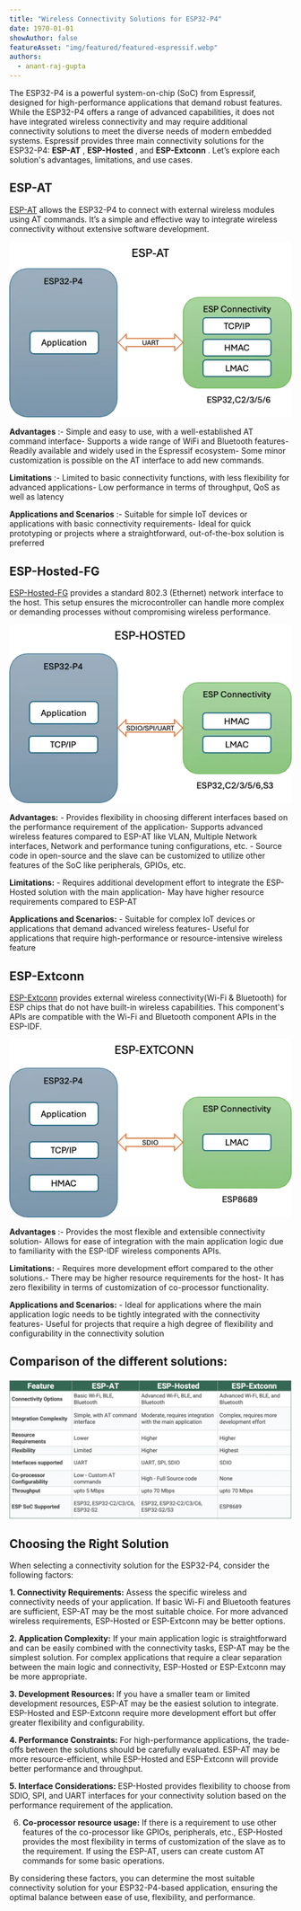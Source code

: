 ```yaml
---
title: "Wireless Connectivity Solutions for ESP32-P4"
date: 1970-01-01
showAuthor: false
featureAsset: "img/featured/featured-espressif.webp"
authors:
  - anant-raj-gupta
---
```

The ESP32-P4 is a powerful system-on-chip (SoC) from Espressif, designed for high-performance applications that demand robust features. While the ESP32-P4 offers a range of advanced capabilities, it does not have integrated wireless connectivity and may require additional connectivity solutions to meet the diverse needs of modern embedded systems. Espressif provides three main connectivity solutions for the ESP32-P4: __ESP-AT__ , __ESP-Hosted__ , and __ESP-Extconn__ . Let’s explore each solution's advantages, limitations, and use cases.

## ESP-AT

[ESP-AT](https://github.com/espressif/esp-at) allows the ESP32-P4 to connect with external wireless modules using AT commands. It’s a simple and effective way to integrate wireless connectivity without extensive software development.

![](img/wireless-1.webp)

__Advantages__ :- Simple and easy to use, with a well-established AT command interface- Supports a wide range of WiFi and Bluetooth features- Readily available and widely used in the Espressif ecosystem- Some minor customization is possible on the AT interface to add new commands.

__Limitations__ :- Limited to basic connectivity functions, with less flexibility for advanced applications- Low performance in terms of throughput, QoS as well as latency

__Applications and Scenarios__ :- Suitable for simple IoT devices or applications with basic connectivity requirements- Ideal for quick prototyping or projects where a straightforward, out-of-the-box solution is preferred

## ESP-Hosted-FG

[ESP-Hosted-FG](https://github.com/espressif/esp-hosted) provides a standard 802.3 (Ethernet) network interface to the host. This setup ensures the microcontroller can handle more complex or demanding processes without compromising wireless performance.

![](img/wireless-2.webp)

__Advantages:__ - Provides flexibility in choosing different interfaces based on the performance requirement of the application- Supports advanced wireless features compared to ESP-AT like VLAN, Multiple Network interfaces, Network and performance tuning configurations, etc. - Source code in open-source and the slave can be customized to utilize other features of the SoC like peripherals, GPIOs, etc.

__Limitations:__ - Requires additional development effort to integrate the ESP-Hosted solution with the main application- May have higher resource requirements compared to ESP-AT

__Applications and Scenarios:__ - Suitable for complex IoT devices or applications that demand advanced wireless features- Useful for applications that require high-performance or resource-intensive wireless feature

## ESP-Extconn

[ESP-Extconn](https://github.com/espressif/esp-extconn) provides external wireless connectivity(Wi-Fi & Bluetooth) for ESP chips that do not have built-in wireless capabilities. This component's APIs are compatible with the Wi-Fi and Bluetooth component APIs in the ESP-IDF.

![](img/wireless-3.webp)

__Advantages__ :- Provides the most flexible and extensible connectivity solution- Allows for ease of integration with the main application logic due to familiarity with the ESP-IDF wireless components APIs.

__Limitations:__ - Requires more development effort compared to the other solutions.- There may be higher resource requirements for the host- It has zero flexibility in terms of customization of co-processor functionality.

__Applications and Scenarios:__ - Ideal for applications where the main application logic needs to be tightly integrated with the connectivity features- Useful for projects that require a high degree of flexibility and configurability in the connectivity solution

## Comparison of the different solutions:

![](img/wireless-4.webp)

## Choosing the Right Solution

When selecting a connectivity solution for the ESP32-P4, consider the following factors:

__1. Connectivity Requirements:__ Assess the specific wireless and connectivity needs of your application. If basic Wi-Fi and Bluetooth features are sufficient, ESP-AT may be the most suitable choice. For more advanced wireless requirements, ESP-Hosted or ESP-Extconn may be better options.

__2. Application Complexity:__  If your main application logic is straightforward and can be easily combined with the connectivity tasks, ESP-AT may be the simplest solution. For complex applications that require a clear separation between the main logic and connectivity, ESP-Hosted or ESP-Extconn may be more appropriate.

__3. Development Resources:__  If you have a smaller team or limited development resources, ESP-AT may be the easiest solution to integrate. ESP-Hosted and ESP-Extconn require more development effort but offer greater flexibility and configurability.

__4. Performance Constraints:__  For high-performance applications, the trade-offs between the solutions should be carefully evaluated. ESP-AT may be more resource-efficient, while ESP-Hosted and ESP-Extconn will provide better performance and throughput.

__5. Interface Considerations:__  ESP-Hosted provides flexibility to choose from SDIO, SPI, and UART interfaces for your connectivity solution based on the performance requirement of the application.

6. __Co-processor resource usage:__  If there is a requirement to use other features of the co-processor like GPIOs, peripherals, etc., ESP-Hosted provides the most flexibility in terms of customization of the slave as to the requirement. If using the ESP-AT, users can create custom AT commands for some basic operations.

By considering these factors, you can determine the most suitable connectivity solution for your ESP32-P4-based application, ensuring the optimal balance between ease of use, flexibility, and performance.
